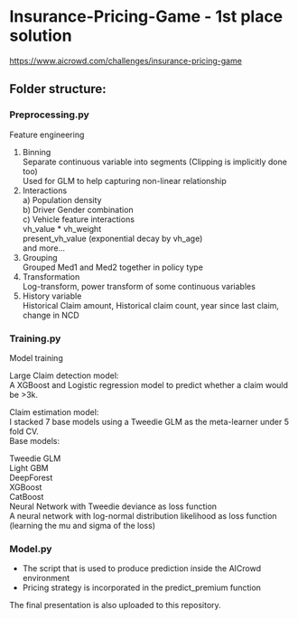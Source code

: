 # Insurance-Pricing-Game - 1st place solution

https://www.aicrowd.com/challenges/insurance-pricing-game

## Folder structure:
### Preprocessing.py
Feature engineering
  1. Binning<br>
     Separate continuous variable into segments (Clipping is implicitly done too)<br>
     Used for GLM to help capturing non-linear relationship<br>
  2. Interactions<br>
     a) Population density<br>
     b) Driver Gender combination<br>
     c) Vehicle feature interactions<br>
       vh_value * vh_weight<br>
       present_vh_value (exponential decay by vh_age)<br>
       and more... <br>
  3. Grouping<br>
     Grouped Med1 and Med2 together in policy type<br>
  4. Transformation<br>
     Log-transform, power transform of some continuous variables<br>
  5. History variable<br>
     Historical Claim amount, Historical claim count, year since last claim, change in NCD


### Training.py
Model training

Large Claim detection model:<br>
A XGBoost and Logistic regression model to predict whether a claim would be >3k.<br>

Claim estimation model:<br>
I stacked 7 base models using a Tweedie GLM as the meta-learner under 5 fold CV.<br>
Base models:<br>

Tweedie GLM<br>
Light GBM<br>
DeepForest<br>
XGBoost<br>
CatBoost<br>
Neural Network with Tweedie deviance as loss function<br>
A neural network with log-normal distribution likelihood as loss function (learning the mu and sigma of the loss)<br>

### Model.py
- The script that is used to produce prediction inside the AICrowd environment
- Pricing strategy is incorporated in the predict_premium function

The final presentation is also uploaded to this repository.
